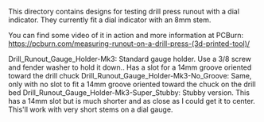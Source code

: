 This directory contains designs for testing drill press runout with a dial indicator. They currently fit a dial indicator with an 8mm stem.

You can find some video of it in action and more information at PCBurn: https://pcburn.com/measuring-runout-on-a-drill-press-(3d-printed-tool)/

Drill_Runout_Gauge_Holder-Mk3: Standard gauge holder. Use a 3/8 screw and fender washer to hold it down.. Has a slot for a 14mm groove oriented toward the drill chuck
Drill_Runout_Gauge_Holder-Mk3-No_Groove: Same, only with no slot to fit a 14mm groove oriented toward the chuck on the drill bed
Drill_Runout_Gauge_Holder-Mk3-Super_Stubby: Stubby version. This has a 14mm slot but is much shorter and as close as I could get it to center. This'll work with very short stems on a dial gauge.
